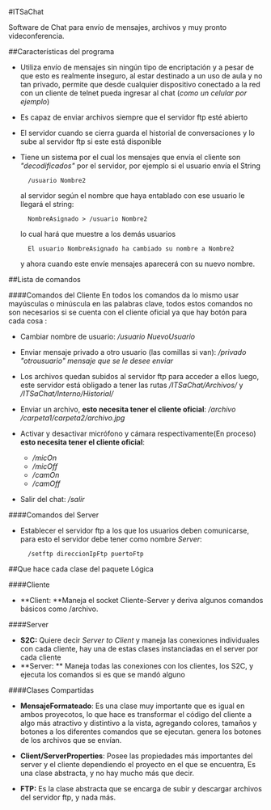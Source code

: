 #ITSaChat


Software de Chat para envío de mensajes, archivos y muy pronto videconferencia.

##Características del programa

- Utiliza envío de mensajes sin ningún tipo de encriptación y a pesar de que esto es realmente inseguro, al estar destinado a un uso de aula y no tan privado, permite que desde cualquier dispositivo conectado a la red con un cliente de telnet pueda ingresar al chat (*como un celular por ejemplo*)

- Es capaz de enviar archivos siempre que el servidor ftp esté abierto

- El servidor cuando se cierra guarda el historial de conversaciones y lo sube al servidor ftp si este está disponible

- Tiene un sistema por el cual los mensajes que envía el cliente son *"decodificados"* por el servidor, por ejemplo si el usuario envía el String

		/usuario Nombre2

	al servidor según el nombre que haya entablado con ese usuario le llegará el string:

		NombreAsignado > /usuario Nombre2

	lo cual hará que muestre a los demás usuarios

		El usuario NombreAsignado ha cambiado su nombre a Nombre2

	y ahora cuando este envíe mensajes aparecerá con su nuevo nombre.

##Lista de comandos

####Comandos del Cliente
En todos los comandos da lo mismo usar mayúsculas o minúscula en las palabras clave, todos estos comandos no son necesarios si se cuenta con el cliente oficial ya que hay botón para cada cosa :

- Cambiar nombre de usuario: */usuario NuevoUsuario*

- Enviar mensaje privado a otro usuario (las comillas si van): */privado "otrousuario" mensaje que se le desee enviar*

- Los archivos quedan subidos al servidor ftp para acceder a ellos luego, este servidor está obligado a tener las rutas */ITSaChat/Archivos/* y */ITSaChat/Interno/Historial/*

- Enviar un archivo, **esto necesita tener el cliente oficial**: */archivo /carpeta1/carpeta2/archivo.jpg*

- Activar y desactivar micrófono y cámara respectivamente(En proceso) **esto necesita tener el cliente oficial**:
	- */micOn*
	- */micOff*
	- */camOn*
	- */camOff*

- Salir del chat: */salir*

####Comandos del Server
- Establecer el servidor ftp a los que los usuarios deben comunicarse, para esto el servidor debe tener como nombre *Server*:
	
		/setftp direccionIpFtp puertoFtp

##Que hace cada clase del paquete Lógica

####Cliente

- **Client: **Maneja el socket Cliente-Server y deriva algunos comandos básicos como /archivo.

####Server
- **S2C:** Quiere decir *Server to Client* y maneja las conexiones individuales con cada cliente, hay una de estas clases instanciadas en el server por cada cliente
- **Server: ** Maneja todas las conexiones con los clientes, los S2C, y ejecuta los comandos si es que se mandó alguno

####Clases Compartidas

- **MensajeFormateado**: Es una clase muy importante que es igual en ambos proyecotos, lo que hace es transformar el código del cliente a algo más atractivo y distintivo a la vista, agregando colores, tamaños y botones a los diferentes comandos que se ejecutan. genera los botones de los archivos que se envían.

- **Client/ServerProperties**: Posee las propiedades más importantes del server y el cliente dependiendo el proyecto en el que se encuentra,   Es una clase abstracta, y no hay mucho más que decir.

- **FTP:** Es la clase abstracta que se encarga de subir y descargar archivos del servidor ftp, y nada más.
